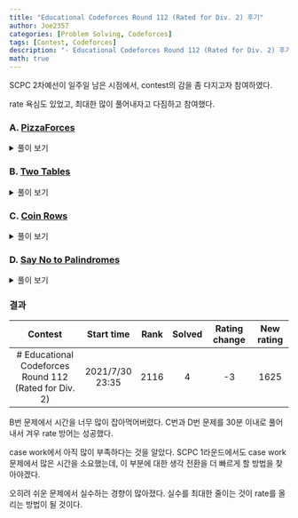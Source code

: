 ```yaml
---
title: "Educational Codeforces Round 112 (Rated for Div. 2) 후기"
author: Joe2357
categories: [Problem Solving, Codeforces]
tags: [Contest, Codeforces]
description: "- Educational Codeforces Round 112 (Rated for Div. 2) 후기"
math: true
---
```


SCPC 2차예선이 일주일 남은 시점에서, contest의 감을 좀 다지고자 참여하였다.

rate 욕심도 있었고, 최대한 많이 풀어내자고 다짐하고 참여했다.

### A. [PizzaForces](https://codeforces.com/contest/1555/problem/A)

<details markdown="1"><summary>풀이 보기</summary>
#### 풀이

생각보다 많이 꼬여있고, 많이 단순한 문제라고 생각한다.

만들 수 있는 피자의 종류는 6조각, 8조각, 10조각으로 총 3가지이다. 여러가지 조합하면 알 수 있는 점은 위 3종류의 피자로 $n ≥ 6$인 모든 짝수 피자 조각을 만들어낼 수 있다. 이외의 짝수 $n = 2, 4$ 피자조각은 무조건 6조각짜리 피자를 만들어야 생산해낼 수 있다.

홀수 개의 피자조각같은 경우 딱 맞춰 만들어낼 수 없으므로, 1조각을 추가해 짝수개의 문제로 바꾸고 풀어내는 것이 가능하다.

만들어야하는 피자조각의 개수를 정했으니, 시간이 얼마나 걸릴지 찾아야하는데, 피자 조각 개수가 달라지더라도 **각 조각당 필요한 시간은 변함이 없다**는 점을 문제에서 찾아볼 수 있다. 따라서 문제를 해결하는 순서는 아래와 같다.

- 조각의 개수가 홀수라면 1을 더해 짝수로 바꾼다
- 조각의 개수가 6보다 작다면 6조각짜리 피자를 하나 만들어야하므로, 필요한 시간은 15분이다
- 이외의 짝수 조각의 피자를 만들기 위해서는 각 조각당 필요한 시간을 곱해서 구할 수 있다

#### 코드

```c
#include <stdio.h>

typedef long long ll;

int t;

int main() {
    scanf("%d", &t);
    while (t--) {
        ll a, result = 0;
        scanf("%lld", &a);
        if (a % 2 == 1) {
            ++a;
        }

        if (a < 6) {
            printf("15\n");
        } else {
            printf("%lld\n", (a * 5) >> 1);
        }
    }
    return 0;
}
```

</details>

### B. [Two Tables](https://codeforces.com/contest/1555/problem/B)

<details markdown="1"><summary>풀이 보기</summary>
#### 풀이

별로 마음에 안드는 case work 문제이다. 따라서 문제 해설보다는 어떤 순서로 문제를 풀어나갔는가를 적으려한다.

- 모든 변수를 입력받는다
- 첫 번째 table을 설치한 이후 남는 여백을 계산한다
  - tx1 : table 왼쪽에 남는 공간
  - tx2 : table 오른쪽에 남는 공간
  - ty1 : table 아래에 남는 공간
  - ty2 : table 위에 남는 공간
- 추가로 table을 놓을 수 있는지 검사한다
  - 만약 추가로 놓을 공간을 다 합쳐도 부족하다면 $-1$을 출력한다
- 만약 x축, y축 중 한가지만 부족하다면, 가능한 축을 이용하여 table을 옮기면 추가로 table을 넣을 수 있는 공간을 마련할 수 있다. 그 거리를 계산한다
  - 물론 table을 옮기지 않아도 가능한 경우가 있으므로 예외처리하여 $0$을 출력하도록 하자
- 만약 x축, y축이 모두 가능하다면 각각 따로 계산하여 더 작은 값을 출력한다

#### 코드

```c
#include <math.h>
#include <stdio.h>

int t;

#define min(a, b) (((a) > (b)) ? (b) : (a))
#define abs(x) ((x < 0) ? (-x) : (x))
int main() {
    scanf("%d", &t);
    while (t--) {
        int W, H;
        scanf("%d %d", &W, &H);
        int x1, y1, x2, y2;
        scanf("%d %d %d %d", &x1, &y1, &x2, &y2);
        int w, h;
        scanf("%d %d", &w, &h);

        int tx1 = x1, tx2 = W - x2;
        int ty1 = y1, ty2 = H - y2;
        double a, b;

        if (tx1 + tx2 < w) {
            if (ty1 + ty2 < h) {
                printf("-1\n");
            } else {
                if (ty1 >= h || ty2 >= h) {
                    printf("0\n");
                } else {
                    printf("%d\n", min(h - ty1, h - ty2));
                }
            }
        } else {
            if (ty1 + ty2 < h) {
                if (tx1 >= w || tx2 >= w) {
                    printf("0\n");
                } else {
                    printf("%d\n", min(w - tx1, w - tx2));
                }
            } else {
                if (tx1 >= w || tx2 >= w) {
                    printf("0\n");
                } else if (ty1 >= h || ty2 >= h) {
                    printf("0\n");
                } else {
                    printf("%d\n", min(min(w - tx1, w - tx2), min(h - ty1, h - ty2)));
                }
            }
        }
    }
    return 0;
}
```

</details>

### C. [Coin Rows](https://codeforces.com/contest/1555/problem/C)

<details markdown="1"><summary>풀이 보기</summary>
#### 풀이
처음에는 게임이론 문제라고 생각했다. 아예 아닌 것은 아닌데, 게임이론 방법까지 생각하지는 않아도 되는 문제였다.

문제에서 원하는 score는 2번 플레이어가 획득한 점수임을 유의하자. 1번 플레이어가 얻는 점수는 아무 의미 없다.

각 플레이어는 오른쪽과 아래로만 이동할 수 있으므로, 이동할 수 있는 경우의 수가 정해져있다. 예시를 들면 아래 모양과 같을 것이다.

■■■■■■□□□□□□  
□□□□□■■■■■■■

모든 칸은 양수라는 전제가 있으므로, 2번 플레이어가 점수를 최대로 얻기 위해서는 2가지 중 선택할 수 있다. 

- 처음부터 아래로 내려가는 경로
- 가장 오른쪽까지 이동한 후 내려가는 경로

score를 최대로 가지기 위한 2번 플레이어의 행동으로, 위의 2가지 경우 중 더 큰 점수를 얻을 수 있는 방법을 선택할 것이다.

1번 플레이어는 이 score를 최소로 할 수 있는 지점에서 아래로 내려가는 경로를 선택하는 것이 최선의 방법일 것이다. 배열에서 **연속적인 합**을 자주 이용하는 것을 알아내었고, dp의 부분합 방식을 채용하여 구현했다.

#### 코드

```c
#include <stdio.h>

#define M (int)1e5
#define ROW 2

int t;
int m;
int arr[ROW][M + 1];
int dp[ROW][M + 1];

#define max(a, b) (((a) > (b)) ? (a) : (b))
#define min(a, b) (((a) > (b)) ? (b) : (a))
int main() {
    scanf("%d", &t);
    while (t--) {
        scanf("%d", &m);
        for (int i = 0; i < ROW; ++i) {
            for (int j = 1; j <= m; ++j) {
                scanf("%d", &arr[i][j]);
                dp[i][j] = dp[i][j - 1] + arr[i][j];
            }
        }

        int result = (int)(2e9 + 1);
        for (int i = 1; i <= m; ++i) {
            result = min(result, max(dp[1][i - 1] - dp[1][0], dp[0][m] - dp[0][i]));
        }
        printf("%d\n", result);
    }
    return 0;
}
```

</details>

### D. [Say No to Palindromes](https://codeforces.com/contest/1555/problem/D)

<details markdown="1"><summary>풀이 보기</summary>
#### 풀이
쿼리 문제이다. 최대 $2e5 \times{2e5}$번 반복하므로 둘 중 하나를 $O(1)$에 풀어내야 한다는 점을 기억해야한다. TLE를 한번 받은 문제이다.

문자는 a, b, c 총 3개만을 사용한다고 되어있다. 이 3가지 문자를 이용하여 <u>모든 부분 문자열이 팰린드롬이 아니어야한다</u>는 조건을 만족하기 위해서는 문자열의 모습이 어느정도 정해진다. 말로 풀어쓰면 "3가지 문자를 모두 사용한 3글자짜리 문자열이 반복되는 형태" 정도일 것이다.

결국 입력된 문자열에 대해 모든 부분에 대해 미리 최적의 값을 계산해놓는 방법을 사용할 수 있다. 계산한 이후 쿼리가 들어올 때마다 구간을 계산하여 답을 찾아내었다.

#### 코드

```c
#include <stdio.h>

#define M (int)(2e5 + 1)
int n, m;
int arr[6];
char str[M];
char tp[6][4] = {
    "abc", "bca", "cab",
    "acb", "bac", "cba"};
int dp[6][M + 1];

int main() {
    scanf("%d %d", &n, &m);
    scanf("%s", str);

    for (int i = 0; i < 6; ++i) {
        for (int j = 1; j <= n; ++j) {
            dp[i][j] = dp[i][j - 1] + (str[j - 1] != tp[i][j % 3]);
        }
    }

    while (m--) {
        int a, b;
        scanf("%d %d", &a, &b);

        int x = dp[0][b] - dp[0][a - 1];
        for (int i = 1; i < 6; ++i) {
            //printf("arr[%d] = %d\n", i, arr[i]);
            if (x > dp[i][b] - dp[i][a - 1]) {
                x = dp[i][b] - dp[i][a - 1];
            }
        }
        printf("%d\n", x);
    }
    return 0;
}
```

</details>

### 결과

|                          Contest                           |      Start time      | Rank | Solved | Rating change | New rating |
| :--------------------------------------------------------: | :------------------: | :--: | :----: | :-----------: | :--------: |
| # Educational Codeforces Round 112<br/> (Rated for Div. 2) | 2021/7/30<br />23:35 | 2116 |   4    |      -3       |    1625    |

B번 문제에서 시간을 너무 많이 잡아먹어버렸다. C번과 D번 문제를 30분 이내로 풀어내서 겨우 rate 방어는 성공했다.

case work에서 아직 많이 부족하다는 것을 알았다. SCPC 1라운드에서도 case work 문제에서 많은 시간을 소요했는데, 이 부분에 대한 생각 전환을 더 빠르게 할 방법을 찾아야겠다.

오히려 쉬운 문제에서 실수하는 경향이 많아졌다. 실수를 최대한 줄이는 것이 rate를 올리는 방법이 될 것이다.